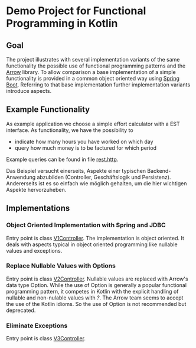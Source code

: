 # Demo Project for Functional Programming in Kotlin

## Goal
The project illustrates with several implementation variants of the same functionality
the possible use of functional programming patterns and the [Arrow](https://arrow-kt.io) library.
To allow comparison a base implementation of a simple functionality is provided in a common 
object oriented way using [Spring Boot](https://spring.io/projects/spring-boot). Referring to that base 
implementation further implementation variants introduce aspects.
 
## Example Functionality
As example application we choose a simple effort calculator with a EST interface. As functionality, 
we have the possibility to
* indicate how many hours you have worked on which day
* query how much money is to be factured for which period

Example queries can be found in file [rest.http](http/rest.http).

Das Beispiel versucht einerseits, Aspekte einer typischen Backend-Anwendung abzubilden (Controller, Geschäftslogik und Persistenz).
Andererseits ist es so einfach wie möglich gehalten, um die hier wichtigen Aspekte hervorzuheben.

## Implementations

### Object Oriented Implementation with Spring and JDBC
Entry point is class [V1Controller](src/main/kotlin/com/maranin/kotlinfundemo/v1springtraditional/V1Controller.kt).
The implementation is object oriented. 
It deals with aspects typical in object oriented programming like nullable values and exceptions.

### Replace Nullable Values with Options
Entry point is class [V2Controller](src/main/kotlin/com/maranin/kotlinfundemo/v2option/V2Controller.kt).
Nullable values are replaced with Arrow's data type Option.
While the use of Option is generally a popular functional programming pattern, it competes in Kotlin with the explicit handling 
of nullable and non-nulable values with *?*. The Arrow team seems to accept the use of the Kotlin idioms. 
So the use of Option is not recommended but deprecated. 
 
### Eliminate Exceptions
Entry point is class [V3Controller](src/main/kotlin/com/maranin/kotlinfundemo/v3noex/V3Controller.kt).
